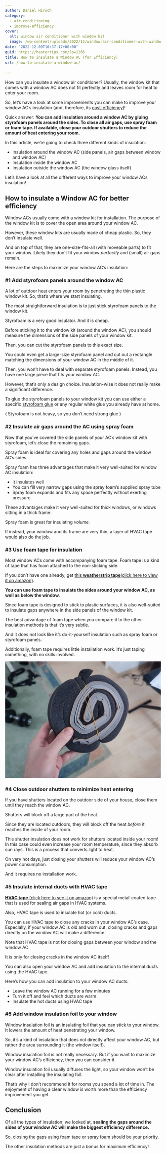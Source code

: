 ```yaml
---
author: Daniel Hirsch
category:
  - air-conditioning
  - improve-efficiency
cover:
  alt: window air conditioner with window kit
  image: /wp-content/uploads/2022/12/window-air-conditioner-with-window-kit.jpg
date: "2022-12-09T10:37:17+00:00"
guid: https://heatertips.com/?p=1266
title: How to insulate a Window AC (for Efficiency)
url: /how-to-insulate-a-window-ac/

---
```

How can you insulate a window air conditioner? Usually, the window kit that comes with a window AC does not fit perfectly and leaves room for heat to enter your room.

So, let’s have a look at some improvements you can make to improve your window AC’s insulation (and, therefore, its [cost-efficiency](/how-to-make-a-window-ac-more-efficient/))!

Quick answer: **You can add insulation around a window AC by gluing styrofoam panels around the sides. To close all air gaps, use spray foam or foam tape. If available, close your outdoor shutters to reduce the amount of heat entering your room.**

In this article, we’re going to check three different kinds of insulation:

- Insulation around the window AC (side panels, air gaps between window and window AC)
- Insulation inside the window AC
- Insulation outside the window AC (the window glass itself)

Let’s have a look at all the different ways to improve your window ACs insulation!

## How to insulate a Window AC for better efficiency

Window ACs usually come with a window kit for installation. The purpose of the window kit is to cover the open area around your window AC.

However, these window kits are usually made of cheap plastic. So, they don’t insulate well.

And on top of that, they are one-size-fits-all (with moveable parts) to fit your window. Likely they don’t fit your window _perfectly_ and (small) air gaps remain.

Here are the steps to maximize your window AC’s insulation:

### \#1 Add styrofoam panels around the window AC

A lot of outdoor heat enters your room by penetrating the thin plastic window kit. So, that’s where we start insulating.

The most straightforward insulation is to just stick styrofoam panels to the window kit.

Styrofoam is a very good insulator. And it is cheap.

Before sticking it to the window kit (around the window AC), you should measure the dimensions of the side panels of your window kit.

Then, you can cut the styrofoam panels to this exact size.

You could even get a large-size styrofoam panel and cut out a rectangle matching the dimensions of your window AC in the middle of it.

Then, you won’t have to deal with separate styrofoam panels. Instead, you have one large piece that fits your window AC.

However, that’s only a design choice. Insulation-wise it does not really make a significant difference.

To glue the styrofoam panels to your window kit you can use either a specific [styrofoam glue](https://www.amazon.com/dp/B000KSQU1K?&linkCode=ll1&tag=heatertips-20&linkId=2f671c37532f48290a126faaaddfbb89&language=en_US&ref_=as_li_ss_tl) or any regular white glue you already have at home.

( Styrofoam is not heavy, so you don’t need strong glue )

### \#2 Insulate air gaps around the AC using spray foam

Now that you’ve covered the side panels of your AC’s window kit with styrofoam, let’s close the remaining gaps.

Spray foam is ideal for covering any holes and gaps around the window AC’s sides.

Spray foam has three advantages that make it very well-suited for window AC insulation:

- It insulates well
- You can fill very narrow gaps using the spray foam’s supplied spray tube
- Spray foam expands and fits any space perfectly without exerting pressure

These advantages make it very well-suited for thick windows, or windows sitting in a thick frame.

Spray foam is great for insulating _volume._

If instead, your window and its frame are very thin, a layer of HVAC tape would also do the job.

### \#3 Use foam tape for insulation

Most window ACs come with accompanying foam tape. Foam tape is a kind of tape that has foam attached to the non-sticking side.

If you don’t have one already, get [this **weatherstrip tape**(click here to view it on amazon)](https://www.amazon.com/Duck-Adhesive-Weatherstrip-16-Inch-284425/dp/B0025KUSWI?crid=1ADYKWO3DXHRB&keywords=weather+tape&qid=1670579458&sprefix=weather+tape%2Caps%2C159&sr=8-2-spons&psc=1&spLa=ZW5jcnlwdGVkUXVhbGlmaWVyPUFFODMxNjJNV1VPTEcmZW5jcnlwdGVkSWQ9QTAwNTA4NTQxQlJTWkdGUzk1MjNFJmVuY3J5cHRlZEFkSWQ9QTA1NDE3MzhVM0xYTlEwQ1ZFNVkmd2lkZ2V0TmFtZT1zcF9hdGYmYWN0aW9uPWNsaWNrUmVkaXJlY3QmZG9Ob3RMb2dDbGljaz10cnVl&linkCode=ll1&tag=heatertips-20&linkId=7e7c8787d3c2dc3f18a61730c341058e&language=en_US&ref_=as_li_ss_tl).

**You can use foam tape to insulate the sides around your window AC, as well as below the window.**

Since foam tape is designed to stick to plastic surfaces, it is also well-suited to insulate gaps anywhere in the side panels of the window kit.

The best advantage of foam tape when you compare it to the other insulation methods is that it’s very subtle.

And it does not look like it’s do-it-yourself insulation such as spray foam or styrofoam panels.

Additionally, foam tape requires little installation work. It’s just taping something, with no skills involved.

![foam tape](/wp-content/uploads/2022/12/air-conditioner-window-insulation-foam.jpg)

### \#4 Close outdoor shutters to minimize heat entering

If you have shutters located on the outdoor side of your house, close them until they reach the window AC.

Shutters will block off a large part of the heat.

Since they are located outdoors, they will block off the heat _before_ it reaches the inside of your room.

This shutter insulation does not work for shutters located inside your room! In this case could even increase your room temperature, since they absorb sun rays. This is a process that converts light to heat.

On very hot days, just closing your shutters will reduce your window AC’s power consumption.

And it requires no installation work.

### \#5 Insulate internal ducts with HVAC tape

[**HVAC tape** (click here to see it on amazon)](https://www.amazon.com/Professional-Grade-Aluminum-Foil-Tape/dp/B0778PTNHK?crid=3HG1Q56PWHDB1&keywords=hvac+tape&qid=1670579378&sprefix=hvac+tape%2Caps%2C185&sr=8-5&linkCode=ll1&tag=heatertips-20&linkId=2f09388e351fb62c17055fc28419c553&language=en_US&ref_=as_li_ss_tl) is a special metal-coated tape that is used for sealing air gaps in HVAC systems.

Also, HVAC tape is used to insulate hot (or cold) ducts.

You can use HVAC tape to close any cracks in your window AC’s case. Especially, if your window AC is old and worn out, closing cracks and gaps directly on the window AC will make a difference.

Note that HVAC tape is not for closing gaps between your window and the window AC.

It is only for closing cracks in the window AC itself!

You can also open your window AC and add insulation to the internal ducts using the HVAC tape.

Here’s how you can add insulation to your window AC ducts:

- Leave the window AC running for a few minutes
- Turn it off and feel which ducts are warm
- Insulate the hot ducts using HVAC tape

### \#5 Add window insulation foil to your window

Window insulation foil is an insulating foil that you can stick to your window. It lowers the amount of heat penetrating your window.

So, it’s a kind of insulation that does not directly affect your window AC, but rather the area surrounding it (the window itself).

Window insulation foil is not really necessary. But if you want to maximize your window AC’s efficiency, then you can consider it.

Window insulation foil usually diffuses the light, so your window won’t be clear after installing the insulating foil.

That’s why I don’t recommend it for rooms you spend a lot of time in. The enjoyment of having a clear window is worth more than the efficiency improvement you get.

## Conclusion

Of all the types of insulation, we looked at, **sealing the gaps around the sides of your window AC will make the biggest efficiency difference.**

So, closing the gaps using foam tape or spray foam should be your priority.

The other insulation methods are just a bonus for maximum efficiency!
